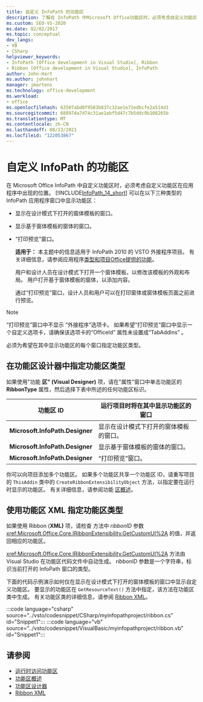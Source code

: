 ```yaml
---
title: 自定义 InfoPath 的功能区
description: 了解在 InfoPath 中Microsoft Office功能区时，必须考虑自定义功能区在应用程序中的显示位置。
ms.custom: SEO-VS-2020
ms.date: 02/02/2017
ms.topic: conceptual
dev_langs:
- VB
- CSharp
helpviewer_keywords:
- InfoPath [Office development in Visual Studio], Ribbon
- Ribbon [Office development in Visual Studio], InfoPath
author: John-Hart
ms.author: johnhart
manager: jmartens
ms.technology: office-development
ms.workload:
- office
ms.openlocfilehash: 63507abd8f9583b837c32ae1e72edbcfe2a514d1
ms.sourcegitcommit: 68897da7d74c31ae1ebf5d47c7b5ddc9b108265b
ms.translationtype: MT
ms.contentlocale: zh-CN
ms.lasthandoff: 08/13/2021
ms.locfileid: "122053867"
---
```

# <a name="customize-a-ribbon-for-infopath"></a>自定义 InfoPath 的功能区
  在 Microsoft Office InfoPath 中自定义功能区时，必须考虑自定义功能区在应用程序中出现的位置。 [!INCLUDE[InfoPath_14_short](../vsto/includes/infopath-14-short-md.md)] 可以在以下三种类型的 InfoPath 应用程序窗口中显示功能区：

- 显示在设计模式下打开的窗体模板的窗口。

- 显示基于窗体模板的窗体的窗口。

- “打印预览”窗口。

  **适用于：** 本主题中的信息适用于 InfoPath 2010 的 VSTO 外接程序项目。 有关详细信息，请参阅应用程序[类型和项目Office提供的功能](../vsto/features-available-by-office-application-and-project-type.md)。

  用户和设计人员在设计模式下打开一个窗体模板，以修改该模板的外观和布局。 用户打开基于窗体模板的窗体，以添加内容。

  通过“打印预览”窗口，设计人员和用户可以在打印窗体或窗体模板页面之前进行预览。

> [!NOTE]
> “打印预览”窗口中不显示  “外接程序”选项卡。 如果希望“打印预览”窗口中显示一个自定义选项卡，请确保该选项卡的“OfficeId”  属性未设置成“TabAddIns” 。

 必须为希望在其中显示功能区的每个窗口指定功能区类型。

## <a name="specify-the-ribbon-type-in-the-ribbon-designer"></a>在功能区设计器中指定功能区类型
 如果使用"功能 **区" (Visual Designer)** 项，请在"属性"窗口中单击功能区的 **RibbonType** 属性，然后选择下表中所述的任何功能区标识。

|功能区 ID|运行项目时将在其中显示功能区的窗口|
|---------------|---------------------------------------------------------------------|
|**Microsoft.InfoPath.Designer**|显示在设计模式下打开的窗体模板的窗口。|
|**Microsoft.InfoPath.Designer**|显示基于窗体模板的窗体的窗口。|
|**Microsoft.InfoPath.Designer**|“打印预览”窗口。|

 你可以向项目添加多个功能区。 如果多个功能区共享一个功能区 ID，请重写项目的 `ThisAddin` 类中的 `CreateRibbonExtensibilityObject` 方法，以指定要在运行时显示的功能区。 有关详细信息，请参阅功能 [区概述](../vsto/ribbon-overview.md)。

## <a name="specify-the-ribbon-type-by-using-ribbon-xml"></a>使用功能区 XML 指定功能区类型
 如果使用 Ribbon (**XML)** 项，请检查 方法中 *ribbonID* 参数 <xref:Microsoft.Office.Core.IRibbonExtensibility.GetCustomUI%2A> 的值，并返回相应的功能区。

 <xref:Microsoft.Office.Core.IRibbonExtensibility.GetCustomUI%2A> 方法由 Visual Studio 在功能区代码文件中自动生成。 *ribbonID* 参数是一个字符串，标识当前打开的 InfoPath 窗口的类型。

 下面的代码示例演示如何仅在显示在设计模式下打开的窗体模板的窗口中显示自定义功能区。 要显示的功能区在 `GetResourceText()` 方法中指定，该方法在功能区类中生成。 有关功能区类的详细信息，请参阅 [Ribbon XML](../vsto/ribbon-xml.md)。

 :::code language="csharp" source="../vsto/codesnippet/CSharp/myinfopathproject/ribbon.cs" id="Snippet1":::
 :::code language="vb" source="../vsto/codesnippet/VisualBasic/myinfopathproject/ribbon.vb" id="Snippet1":::

## <a name="see-also"></a>请参阅
- [运行时访问功能区](../vsto/accessing-the-ribbon-at-run-time.md)
- [功能区概述](../vsto/ribbon-overview.md)
- [功能区设计器](../vsto/ribbon-designer.md)
- [Ribbon XML](../vsto/ribbon-xml.md)
